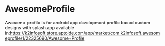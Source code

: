 # AwesomeProfile
Awesome-profile is for android app development profile based custom designs with splash.app available in:https://k2infosoft.store.aptoide.com/app/market/com.k2infosoft.awesomeprofile/1/22325690/Awesome+Profile
